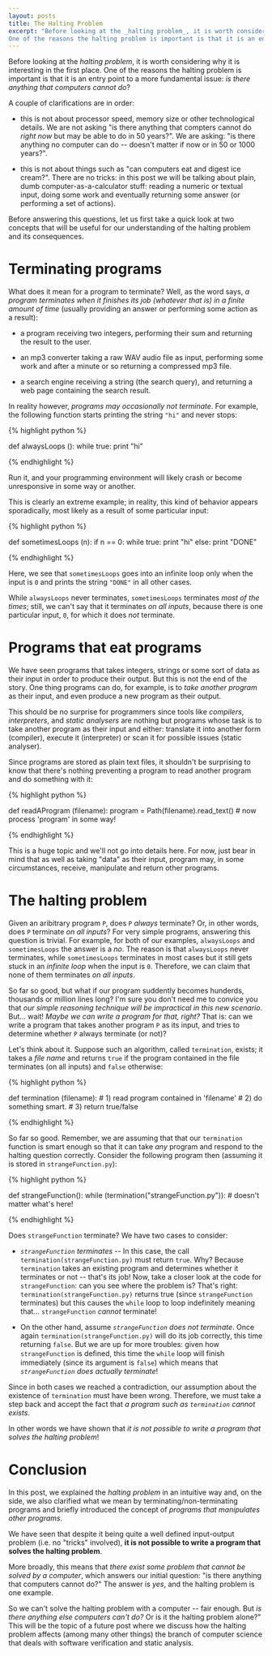 ```yaml
---
layout: posts
title: The Halting Problem
excerpt: "Before looking at the _halting problem_, it is worth considering why it is interesting in the first place.
One of the reasons the halting problem is important is that it is an entry point to a more fundamental issue: _is there anything that computers cannot do_?"
---
```


Before looking at the _halting problem_, it is worth considering why it is interesting in the first place.
One of the reasons the halting problem is important is that it is an entry point to a more fundamental issue: _is there anything that computers cannot do_?

A couple of clarifications are in order:

* this is not about processor speed, memory size or other technological details. We are not asking "is there anything that compters cannot do _right now_ but may be able to do in 50 years?". We are asking: "is there anything no computer can do -- doesn't matter if now or in 50 or 1000 years?".

* this is not about things such as "can computers eat and digest ice cream?". There are no tricks: in this post we will be talking about plain, dumb computer-as-a-calculator stuff: reading a numeric or textual input, doing some work and eventually returning some answer (or performing a set of actions).

Before answering this questions, let us first take a quick look at two concepts that will be useful for our understanding of the halting problem and its consequences.

# Terminating programs

What does it mean for a program to terminate?
Well, as the word says, _a program terminates when it finishes its job (whatever that is) in a finite amount of time_ (usually providing an answer or performing some action as a result):

* a program receiving two integers, performing their sum and returning the result to the user. 

* an mp3 converter taking a raw WAV audio file as input, performing some work and after a minute or so returning a compressed mp3 file.

* a search engine receiving a string (the search query), and returning a web page containing the search result.

In reality however, _programs may occasionally not terminate_.
For example, the following function starts printing the string `"hi"` and never stops:

{% highlight python %}

def alwaysLoops ():
    while true:
        print "hi"

{% endhighlight %}

Run it, and your programming environment will likely crash or become unresponsive in some way or another.

This is clearly an extreme example; in reality, this kind of behavior appears sporadically, most likely as a result of some particular input:

{% highlight python %}

def sometimesLoops (n):
    if n == 0:
        while true:
            print "hi"
    else:
        print "DONE"

{% endhighlight %}

Here, we see that `sometimesLoops` goes into an infinite loop only when the input is `0` and prints the string `"DONE"` in all other cases.

While `alwaysLoops` never terminates, `sometimesLoops`  terminates _most of the times_; still, we can't say that it terminates _on all inputs_, because there is one particular input, `0`, for which it does _not_ terminate.

# Programs that eat programs

We have seen programs that takes integers, strings or some sort of data as their input in order to produce their output.
But this is not the end of the story. One thing programs can do, for example, is to _take another program_ as their input, and even produce a new program as their output.

This should be no surprise for programmers since tools like _compilers_, _interpreters_, and _static analysers_ are nothing but programs whose task is to take another program as their input and either: translate it into another form (compiler), execute it (interpreter) or scan it for possible issues (static analyser).

Since programs are stored as plain text files, it shouldn't be surprising to know that there's nothing preventing a program to read another program and do something with it:

{% highlight python %}

def readAProgram (filename):
    program = Path(filename).read_text()
    # now process 'program' in some way!

{% endhighlight %}

This is a huge topic and we'll not go into details here. For now, just bear in mind that as well as taking "data" as their input, program may, in some circumstances, receive, manipulate and return other programs.

# The halting problem

Given an aribitrary program `P`, does `P` _always_ terminate? Or, in other words, does `P` terminate _on all inputs_?
For very simple programs, answering this question is trivial. For example, for both of our examples, `alwaysLoops` and `sometimesLoops` the answer is a _no_.
The reason is that `alwaysLoops` never terminates, while `sometimesLoops` terminates in most cases but it still gets stuck in an _infinite loop_ when the input is `0`.
Therefore, we can claim that none of them terminates _on all inputs_.

So far so good, but what if our program suddently becomes hunderds, thousands or million lines long? 
I'm sure you don't need me to convice you that _our simple reasoning technique will be impractical in this new scenario_.
But... wait! _Maybe we can write a program for that, right?_ That is: can we write a program that takes another program `P` as its input, and tries to determine whether `P` always terminate (or not)?
 
Let's think about it. Suppose such an algorithm, called `termination`, exists; it takes a _file name_ and returns `true` if the program contained in the file terminates (on all inputs) and `false` otherwise:

{% highlight python %}

def termination (filename):
    # 1) read program contained in 'filename'
    # 2) do something smart.
    # 3) return true/false

{% endhighlight %}

So far so good. Remember, we are assuming that that our `termination` function is smart enough so that it can take _any_ program and respond to the halting question correctly.
Consider the following program then (assuming it is stored in `strangeFunction.py`):

{% highlight python %}

def strangeFunction(): 
    while (termination("strangeFunction.py")):
        # doesn't matter what's here!
    
{% endhighlight %}

Does `strangeFunction` terminate? We have two cases to consider:

* _`strangeFunction` terminates_ -- In this case, the call `termination(strangeFunction.py)` must return `true`. Why? Because `termination` takes an existing program and determines whether it terminates or not -- that's its job! Now, take a closer look at the code for `strangeFunction`: can you see where the problem is? That's right: `termination(strangeFunction.py)` returns true (since `strangeFunction` terminates) but this causes the `while` loop to loop indefinitely meaning that... `strangeFunction` _cannot_ terminate!

* On the other hand, assume _`strangeFunction` does not terminate_. Once again `termination(strangeFunction.py)` will do its job correctly, this time returning `false`. But we are up for more troubles: given how `strangeFunction` is deﬁned, this time the `while` loop will finish immediately (since its argument is `false`) which means that _`strangeFunction` does actually terminate_!

Since in both cases we reached a contradiction, our assumption about the existence of `termination` must have been wrong. Therefore, we must take a step back and accept the fact that _a program such as `termination` cannot exists_. 

In other words we have shown that _it is not possible to write a program that solves the halting problem_!

# Conclusion

In this post, we explained the _halting problem_ in an intuitive way and, on the side, we also clarified what we mean by terminating/non-terminating programs and briefly introduced the concept of _programs that manipulates other programs_.

We have seen that despite it being quite a well defined input-output problem (i.e. no "tricks" involved), **it is not possible to write a program that solves the halting problem**.

More broadly, this means that _there exist some problem that cannot be solved by a computer_, which answers our initial question: "is there anything that computers cannot do?" The answer is _yes_, and the halting problem is one example.

So we can't solve the halting problem with a computer -- fair enough. But _is there anything else computers can't do?_ Or is it the halting problem alone?"
This will be the topic of a future post where we discuss how the halting problem affects (among many other things) the branch of computer science that deals with software verification and static analysis.